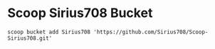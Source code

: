 # Scoop Sirius708 Bucket

`scoop bucket add Sirius708 'https://github.com/Sirius708/Scoop-Sirius708.git'`
